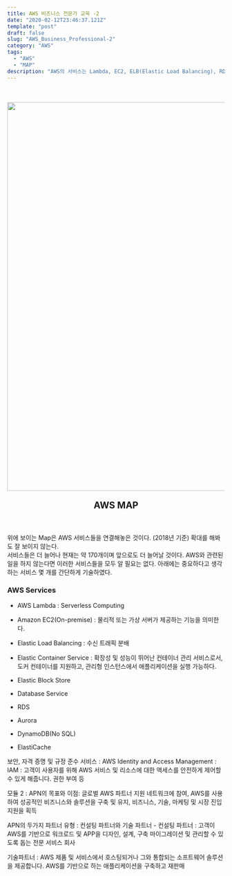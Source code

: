 ```yaml
---
title: AWS 비즈니스 전문가 교육 -2
date: "2020-02-12T23:46:37.121Z"
template: "post"
draft: false
slug: "AWS_Business_Professional-2"
category: "AWS"
tags:
  - "AWS"
  - "MAP"
description: "AWS의 서비스는 Lambda, EC2, ELB(Elastic Load Balancing), RDS, S3 등이 있으며 그 개수는 약 170개이다..."
---
```


<br/><br/><img src="/media/aws_map.png" width="900px">
<p style="font-size:1.5em; font-weight: bold; text-align: center;">AWS MAP</p><br/>

위에 보이는 Map은 AWS 서비스들을 연결해놓은 것이다. (2018년 기준) 확대를 해봐도 잘 보이지 않는다.<br/>
서비스들은 더 늘어나 현재는 약 170개이며 앞으로도 더 늘어날 것이다. AWS와 관련된 일을 하지 않는다면 이러한 서비스들을 모두 알 필요는 없다.
아래에는 중요하다고 생각하는 서비스 몇 개를 간단하게 기술하였다.

### AWS Services
* AWS Lambda : Serverless Computing
* Amazon EC2(On-premise) : 물리적 또는 가상 서버가 제공하는 기능을 의미한다.
* Elastic Load Balancing : 수신 트래픽 분배
* Elastic Container Service : 확장성 및 성능이 뛰어난 컨테이너 관리 서비스로서, 도커 컨테이너를 지원하고, 관리형 인스턴스에서 애플리케이션을 실행 가능하다.
* Elastic Block Store

* Database Service
* RDS
* Aurora
* DynamoDB(No SQL)
* ElastiCache

보안, 자격 증명 및 규정 준수 서비스 : AWS Identity and Access Management : IAM
: 고객이 사용자를 위해 AWS 서비스 및 리소스에 대한 액세스를 안전하게 제어할 수 있게 해줍니다. 권한 부여 등

모듈 2 : 
APN의 목표와 이점: 글로벌 AWS 파트너 지원 네트워크에 참여, AWS를 사용하여 성공적인 비즈니스와 솔루션을 구축 및 유지, 비즈니스, 기술, 마케팅 및 시장 진입 지원을 획득

APN의 두가지 파트너 유형 : 컨설팅 파트너와 기술 파트너
	- 컨설팅 파트너 : 고객이 AWS를 기반으로 워크로드 및 APP을 디자인, 설계, 구축
	마이그레이션 및 관리할 수 있도록 돕는 전문 서비스 회사

기술파트너 : AWS 제품 및 서비스에서 호스팅되거나 그와 통합되는 소프트웨어 솔루션을 제공합니다. AWS를 기반으로 하는 애플리케이션을 구축하고 재판매
